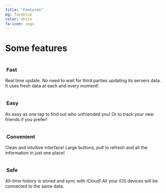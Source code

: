 ```yaml
---
title: "Features"
bg: faceblue
color: white
fa-icon: cogs
---
```

# Some features

<div class="container">
<div class="row">
  <div class="column halfx">
    <h3 class="text-gtnavy"><i class="fa fa-stack-overflow text-grey"></i>&nbsp;Fast</h3>
    <p>Real time update. No need to wait for third parties updating its servers data. It uses fresh data at each and every moment!</p>
  </div>
  <div class="column halfx">
    <h3 class="text-gtnavy"><i class="fa fa-slack text-grey"></i>&nbsp;Easy</h3>
    <p>As easy as one tap to find out who unfriended you! Or to track your new friends if you prefer!</p>
  </div>
</div>
<div class="row">
  <div class="column halfx">
    <h3 class="text-gtnavy"><i class="fa fa-cog text-grey"></i>&nbsp;Convenient</h3>
    <p>Clean and intuitive interface! Large buttons, pull to refresh and all the information in just one place!</p>
  </div>
  <div class="column halfx">
    <h3 class="text-gtnavy"><i class="fa fa-leaf text-grey"></i>&nbsp;Safe</h3>
    <p>All-time history is stored and sync with iCloud! All your iOS devices will be connected to the same data.</p>
  </div>
</div>
</div>
